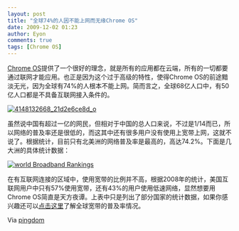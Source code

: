```yaml
---
layout: post
title: "全球74%的人因不能上网而无缘Chrome OS"
date: 2009-12-02 01:23
author: Eyon
comments: true
tags: [Chrome OS]
---
```

[Chrome OS](http://www.chromi.org/archives/tag/chrome-os)提供了一个很好的理念，就是所有的应用都在云端，所有的一切都要通过联网才能应用。也正是因为这个过于高级的特性，使得Chrome OS的前途黯淡无光，因为全球有74%的人根本不能上网。简而言之，全球68亿人口中，有50亿人口都是不具备互联网接入条件的。

<a href="http://img.chromi.org/2009/12/4148132668_21d2e6ce8d_o.png">![4148132668_21d2e6ce8d_o](http://img.chromi.org/2009/12/4148132668_21d2e6ce8d_o-550x220.png "4148132668_21d2e6ce8d_o")</a>

虽然说中国有超过一亿的网民，但相对于中国的总人口来说，不过是1/14而已，所以网络的普及率还是很低的，而这其中还有很多用户没有使用上宽带上网，这就不说了。根据统计，目前只有北美洲的网络普及率是最高的，高达74.2%。下面是几大洲的具体统计数据：

<a href="http://img.chromi.org/2009/12/world-Broadband-Rankings1.png">![world Broadband Rankings](http://img.chromi.org/2009/12/world-Broadband-Rankings1.png "world Broadband Rankings")</a>

在有互联网连接的区域中，使用宽带的比例并不高，根据2008年的统计，美国互联网用户中只有57%使用宽带，还有43%的用户使用低速网络，显然想要用Chrome OS简直是天方夜谭。上表中只是列出了部分国家的统计数据，如果你感兴趣还可以[点击这里](http://www.itif.org/index.php?id=143)了解全球宽带的普及率情况。

Via [pingdom](http://royal.pingdom.com/2009/12/01/74-of-the-world-googles-chrome-os-is-not-for-you/)
